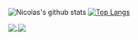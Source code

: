 ![Nicolas's github stats](https://github-readme-stats.vercel.app/api?username=nikolasribeiro&show_icons=true&theme=radical)
[![Top Langs](https://github-readme-stats.vercel.app/api/top-langs/?username=nikolasribeiro&layout=compact)](https://github.com/nikolasribeiro/github-readme-stats)

<a href="https://github.com/nikolasribeiro/github-readme-stats">
  <img align="center" src="https://github-readme-stats.vercel.app/api/pin/?username=nikolasribeiro&repo=github-readme-stats" />
</a>
<a href="https://github.com/nikolasribeiro/convoychat">
  <img align="center" src="https://github-readme-stats.vercel.app/api/pin/?username=nikolasribeiro&repo=convoychat" />
</a>

